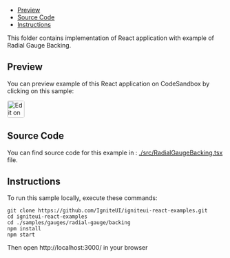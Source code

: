 <!-- NOTE: do not change this file because it will be auto re-generated from template file: -->
<!-- https://github.com/IgniteUI/igniteui-react-examples/tree/master/templates/sample/ReadMe.md -->

<!-- ## Table of Contents -->
- [Preview](#Preview)
- [Source Code](#Source-Code)
- [Instructions](#Instructions)

This folder contains implementation of React application with example of Radial Gauge Backing.
<!-- in the Radial Gauge component -->
<!-- [Radial Gauge](https://infragistics.com/Reactsite/components/radial-gauge.html) -->

## Preview

You can preview example of this React application on CodeSandbox by clicking on this sample:

<html lang="en" xmlns="http://www.w3.org/1999/xhtml">
    <body>
        <a target="_blank" href="https://codesandbox.io/s/github/IgniteUI/igniteui-react-examples/tree/master/samples/gauges/radial-gauge/backing?fontsize=14&hidenavigation=1&theme=dark&view=preview&file=/src/RadialGaugeBacking.tsx" rel="noopener noreferrer">
            <img height="40px" style="border-radius: 0.25rem" alt="Edit on CodeSandbox" src="https://static.infragistics.com/xplatform/images/sandbox/code.png"/>
        </a>
        <!-- <a target="_blank"
href="https://codesandbox.io/s/github/IgniteUI/igniteui-react-examples/tree/master/samples/maps/geo-map/binding-csv-points?fontsize=14&hidenavigation=1&theme=dark&view=preview">
            <img alt="Edit Sample" src="https://codesandbox.io/static/img/play-codesandbox.svg"/>
        </a> -->
        <!-- <a target="_blank" style="margin-left: 0.5rem"
href="https://codesandbox.io/embed/github/IgniteUI/igniteui-react-examples/tree/master/samples/gauges/radial-gauge/backing?fontsize=14&hidenavigation=1&theme=dark&view=preview&file=/src/RadialGaugeBacking.tsx">
            <img height="40px" style="border-radius: 5px" alt="View on CodeSandbox" src="https://static.infragistics.com/xplatform/images/sandbox/view.png"/>
        </a> -->
        <!-- <a target="_blank"
href="https://codesandbox.io/embed/github/IgniteUI/igniteui-react-examples/tree/master/samples/maps/geo-map/binding-csv-points?fontsize=14&hidenavigation=1&theme=dark&view=preview">
            <img alt="View on CodeSandbox" src="https://static.infragistics.com/xplatform/images/sandbox/view.png"/>
        </a>
https://codesandbox.io/embed/react-treemap-overview-rtb45
https://codesandbox.io/static/img/play-codesandbox.svg
https://codesandbox.io/embed/react-treemap-overview-rtb45?view=browser -->
    </body>
</html>

<!-- ## Sample Preview -->

<!-- <iframe
  src="https://codesandbox.io/embed/github/IgniteUI/igniteui-react-examples/tree/master/samples/gauges/radial-gauge/backing?fontsize=14&hidenavigation=1&theme=dark&view=preview&file=/src/RadialGaugeBacking.tsx"
  style="width:100%; height:400px; border:0; border-radius: 4px; overflow:hidden;"
  allow="accelerometer; ambient-light-sensor; camera; encrypted-media; geolocation; gyroscope; hid; microphone; midi; payment; usb; vr"
  sandbox="allow-forms allow-modals allow-popups allow-presentation allow-same-origin allow-scripts"
></iframe> -->

## Source Code

You can find source code for this example in :
[./src/RadialGaugeBacking.tsx](./src/RadialGaugeBacking.tsx) file.

<!-- The following section provides source code from:
`./src/RadialGaugeBacking.tsx` file: -->

<!-- ```tsx
import { IgrRadialGauge } from 'igniteui-react-gauges';
import { IgrRadialGaugeModule } from 'igniteui-react-gauges';
import * as React from 'react';

IgrRadialGaugeModule.register();

export default class RadialGaugeBacking extends React.Component<any, any> {

    constructor(props: any) {
        super(props);

        this.state = { componentVisible: true }
    }

    public render() {
        return (
            <div className="igContainer">
                <IgrRadialGauge
                    backingShape="Fitted"
                    backingBrush="#fcfcfc"
                    backingOutline="DodgerBlue"
                    backingOversweep={5}
                    backingCornerRadius={10}
                    backingStrokeThickness={5}
                    backingOuterExtent={0.8}
                    backingInnerExtent={0.15}

                    scaleStartAngle={135}
                    scaleEndAngle={45}
                    scaleBrush="#dddddd"

                    height="100%"
                    width="100%"
                    minimumValue={0} value={50}
                    maximumValue={80} interval={10} />
            </div>
        );
    }
}

``` -->

## Instructions
To run this sample locally, execute these commands:

```
git clone https://github.com/IgniteUI/igniteui-react-examples.git
cd igniteui-react-examples
cd ./samples/gauges/radial-gauge/backing
npm install
npm start

```

Then open http://localhost:3000/ in your browser

